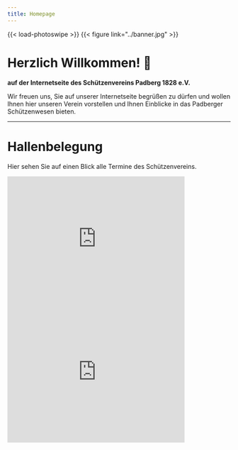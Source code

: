 ```yaml
---
title: Homepage
---
```


{{< load-photoswipe >}}
{{< figure link="../banner.jpg" >}}

# Herzlich Willkommen! 👋

**auf der Internetseite des Schützenvereins Padberg 1828 e.V.**

Wir freuen uns, Sie auf unserer Internetseite begrüßen zu dürfen und wollen Ihnen hier unseren Verein vorstellen und Ihnen Einblicke in das Padberger Schützenwesen bieten.

---

<!--
## Plakat Schützenfest 2025
{{< figure link="../plakat_2025.jpg" >}}
---
-->


# Hallenbelegung

Hier sehen Sie auf einen Blick alle Termine des Schützenvereins.

<iframe src="https://www.google.com/calendar/embed?showTitle=0&amp;showTabs=0&amp;showCalendars=0&amp;showTz=0&amp;height=300&amp;wkst=1&amp;bgcolor=%23FFFFFF&amp;src=eventkalender%40schuetzenverein-padberg.de&amp;color=%232952A3&amp;ctz=Europe%2FBerlin" style=" border-width:0 " width="400" height="300" frameborder="0" scrolling="no"></iframe>
<iframe src="https://www.google.com/calendar/embed?showTitle=0&amp;showTabs=0&amp;showCalendars=0&amp;showTz=0&amp;mode=AGENDA&amp;height=300&amp;wkst=1&amp;bgcolor=%23FFFFFF&amp;src=eventkalender%40schuetzenverein-padberg.de&amp;color=%232952A3&amp;ctz=Europe%2FBerlin" style=" border-width:0 " width="400" height="300" frameborder="0" scrolling="no"></iframe>
